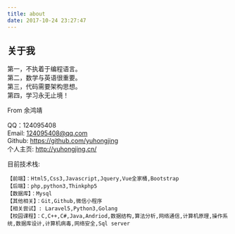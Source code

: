 ```yaml
---
title: about
date: 2017-10-24 23:27:47
---
```

## 关于我

第一，不执着于编程语言。  
第二，数学与英语很重要。  
第三，代码需要架构思想。  
第四，学习永无止境！

From 余鸿靖

QQ：124095408  
Email: 124095408@qq.com  
Github: https://github.com/yuhongjing  
个人主页: http://yuhongjing.cn/

目前技术栈:
> 
    【前端】：Html5,Css3,Javascript,Jquery,Vue全家桶,Bootstrap
    【后端】：php,python3,Thinkphp5
    【数据库】：Mysql
    【其他相关】：Git,Github,微信小程序
    【相关尝试】: Laravel5,Python3,Golang
    【校园课程】：C,C++,C#,Java,Andriod,数据结构,算法分析,网络通信,计算机原理,操作系统,数据库设计,计算机病毒,网络安全,Sql server